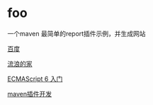 # foo
一个maven 最简单的report插件示例，并生成网站

[百度](https://www.baidu.com )

[流浪的家](http://www.91fox.cn/ )

[ECMAScript 6 入门](http://es6.91fox.cn/ )

[maven插件开发](https://peengtao123.github.io/foo)